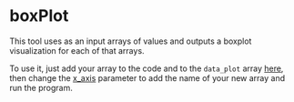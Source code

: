 # boxPlot

This tool uses as an input arrays of values and outputs a boxplot visualization for each of that arrays.

To use it, just add your array to the code and to the `data_plot` array [here](https://github.com/roboticslab-uc3m/data-visualization/blob/18beff74b24df2c4380f2c7a9e4604e533c2d114/programs/boxPlot/boxPlot.py#L25), then change the [x_axis](https://github.com/roboticslab-uc3m/data-visualization/blob/18beff74b24df2c4380f2c7a9e4604e533c2d114/programs/boxPlot/boxPlot.py#L32) parameter to add the name of your new array and run the program.
